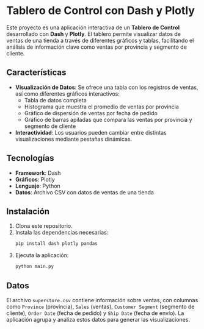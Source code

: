 # Tablero de Control con Dash y Plotly

Este proyecto es una aplicación interactiva de un **Tablero de Control** desarrollado con **Dash** y **Plotly**. El tablero permite visualizar datos de ventas de una tienda a través de diferentes gráficos y tablas, facilitando el análisis de información clave como ventas por provincia y segmento de cliente.

## Características

- **Visualización de Datos**: Se ofrece una tabla con los registros de ventas, así como diferentes gráficos interactivos:
  - Tabla de datos completa
  - Histograma que muestra el promedio de ventas por provincia
  - Gráfico de dispersión de ventas por fecha de pedido
  - Gráfico de barras apiladas que compara las ventas por provincia y segmento de cliente
- **Interactividad**: Los usuarios pueden cambiar entre distintas visualizaciones mediante pestañas dinámicas.

## Tecnologías

- **Framework**: Dash
- **Gráficos**: Plotly
- **Lenguaje**: Python
- **Datos**: Archivo CSV con datos de ventas de una tienda

## Instalación

1. Clona este repositorio.
2. Instala las dependencias necesarias:
   ```bash
   pip install dash plotly pandas
   ```
3. Ejecuta la aplicación:
   ```bash
   python main.py
   ```

## Datos

El archivo `superstore.csv` contiene información sobre ventas, con columnas como `Province` (provincia), `Sales` (ventas), `Customer Segment` (segmento de cliente), `Order Date` (fecha de pedido) y `Ship Date` (fecha de envío). La aplicación agrupa y analiza estos datos para generar las visualizaciones.
